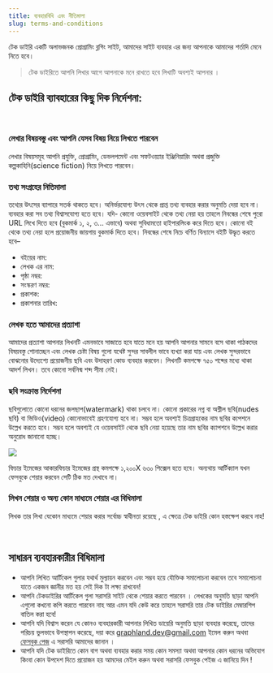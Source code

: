 ```yaml
---
title: ব্যবহারবিধি এবং নীতিমালা
slug: terms-and-conditions
---
```


টেক ডাইরি একটি অলাভজনক প্রোগ্রামিং ব্লগিং সাইট, আমাদের সাইট ব্যবহার এর জন্য আপনাকে আমাদের শর্তাদি মেনে নিতে হবে।

> টেক ডাইরিতে আপনি লিখার আগে আপনাকে মনে রাখতে হবে লিখাটি অবশ্যই আপনার ।

## টেক ডাইরি ব্যাবহারের কিছু দিক নির্দেশনা:

<br/>

### লেখার বিষয়বস্তু এবং আপনি যেসব বিষয় নিয়ে লিখতে পারবেন

লেখার বিষয়সমূহ আপনি প্রযুক্তি, প্রোগ্রামিং, ডেভলপমেন্ট এবং সফটওয়্যার ইঞ্জিনিয়ারিং অথবা প্রজুক্তি কল্পকাহিনি(science fiction) নিয়ে লিখতে পারবেন।
<br/>

### তথ্য সংগ্রহের নিতিমালা

তথ্যের উৎসের ব্যাপারে সতর্ক থাকতে হবে। অনির্ভরযোগ্য উৎস থেকে প্রাপ্ত তথ্য ব্যবহার করার অনুমতি দেয়া হবে না। ব্যবহার করা সব তথ্য বিশ্বাসযোগ্য হতে হবে। যদি- কোনো ওয়েবসাইট থেকে তথ্য নেয়া হয় তাহলে নিবন্ধের শেষে পুরো URL লিখে দিতে হবে (বুকমার্ক ১, ২, ৩... এভাবে) অথবা সুবিধামতো হাইপারলিংক করে দিতে হবে।
কোনো বই থেকে তথ্য নেয়া হলে প্রয়োজনীয় জায়গায় বুকমার্ক দিতে হবে। নিবন্ধের শেষে নিচে বর্ণিত বিন্যাসে বইটি উদ্ধৃত করতে হবে–

- বইয়ের নাম:
- লেখক এর নাম:
- পৃষ্ঠা নম্বর:
- সংস্করণ নম্বর:
- প্রকাশক:
- প্রকাশনার তারিখ:
  <br/>

### লেখক হতে আমাদের প্রত্যাশা

আমাদের প্রত্যাশা আপনার লিখনটি এমনভাবে সাজাতে হবে যাতে মনে হয় আপনি আপনার সামনে বসে থাকা পাঠকদের বিষয়বস্তু শোনাচ্ছেন এবং লেখক চেষ্টা বিষয় গুলো যথেষ্ট সুন্দর সাবলীল ভাবে ব্যখ্যা করা যায় এবং লেখক সুন্দরভাবে বোঝনোর উদ্যেশ্যে প্রয়োজনীয় ছবি এবং উদাহরণ কোড ব্যবহার করবেন। লিখনটি কমপক্ষে ৭৫০ শব্দের মধ্যে থাকা আদর্শ লিখন। তবে কোনো সর্বনিন্ম শব্দ সীমা নেই।
<br/>

### ছবি সংক্রান্ত নির্দেশনা

ছবিগুলোতে কোনো ধরনের জলছাপ(watermark) থাকা চলবে না। কোনো প্রকারের নগ্ন বা অশ্লীল ছবি(nudes ছবি) বা ভিডিও(video) কোনোভাবেই গ্রহণযোগ্য হবে না। সম্ভব হলে অবশ্যই চিত্রগ্রাহকের নাম ছবির ক্যপশনে উল্লেখ করতে হবে। সম্ভব হলে অবশ্যই যে ওয়েবসাইট থেকে ছবি নেয়া হয়েছে তার নাম ছবির ক্যাপশনে উল্লেখ করার অনুরোধ জানানো হচ্ছে।

![](https://res.cloudinary.com/techdiary-dev/image/upload/v1619441481/static-assets/static-page-images/image-caption.png)

ফিচার ইমেজের আকারফিচার ইমেজের প্রস্থ কমপক্ষে ১,২০০X ৬৩০ পিক্সেল হতে হবে। অন্যথায় আর্টিক্যাল যখন ফেসবুকে শেয়ার করবেন সেটি ঠিক মত দেখাবে না।
<br/>

### লিখন শেয়ার ও অন্য কোন মাধ্যমে শেয়ার এর বিধিমালা

লিখক তার লিখা যেকোন মাধ্যমে শেয়ার করার সর্বোচ্চ স্বাধীনতা রয়েছে , এ ক্ষেত্রে টেক ডাইরি কোন হস্তক্ষেপ করবে নাহ!

<br/>

## সাধারন ব্যবহারকারীর বিধিমালা

- আপনি লিখিত আর্টিকেল গুলার যথার্থ মুল্যায়ন করবেন এবং সম্ভব হয়ে যৌক্তিক সমালোচনা করবেন তবে সমালোচনা যাতে একজন জ্ঞানীর মত হয় সেই দিক টা লক্ষ্য রাখবেন!
- আপনি টেকডাইরির আর্টিকেল গুলা সরাসরি সাইট থেকে শেয়ার করতে পারবেন । লেখকের অনুমতি ছাড়া আপনি এগুলো কখনো কপি করতে পারবেন নাহ আর এমন যদি কেউ করে তাহলে সরাসরি তার টেক ডাইরির মেম্বারশিপ বাতিল করা হবে!
- আপনি যদি বিশ্বাস করেন যে কোনও ব্যবহারকারী আপনার লিখিত ডায়েরি অনুমতি ছাড়া ব্যবহার করেছে, তাদের পরিচয় ভুলভাবে উপস্থাপন করেছে, দয়া করে [graphland.dev@gmail.com](mailto:graphland.dev@gmail.com?subject=techdiary.dev%3A%20article%20plagiarism%20complain) ইমেল করুন অথবা [ফেসবুক পেজ](https://www.facebook.com/techdiary.dev) এ সরাসরি আমাদের জানান ।
- আপনি যদি টেক ডাইরিতে কোন বাগ অথবা ব্যবহার করার সময় কোন সমস্যা অথবা আপনার কোন ধরনের অভিযোগ কিংবা কোন উপদেশ দিতে প্রয়োজন হয় আমদের মেইল করুন অথবা সরাসরি ফেসবুক পেইজ এ জানিয়ে দিন !
